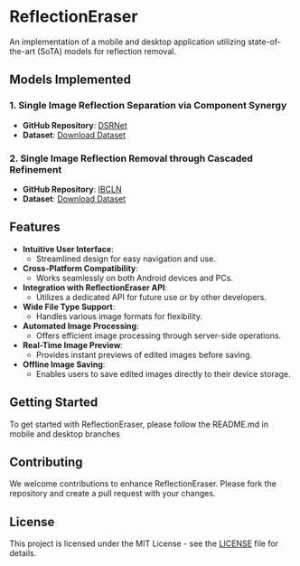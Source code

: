 # ReflectionEraser

An implementation of a mobile and desktop application utilizing state-of-the-art (SoTA) models for reflection removal.

## Models Implemented

### 1. Single Image Reflection Separation via Component Synergy
- **GitHub Repository**: [DSRNet](https://github.com/mingcv/DSRNet)
- **Dataset**: [Download Dataset](https://drive.google.com/file/d/1hFZItZAzAt-LnfNj-2phBRwqplDUasQy/view?usp=sharing)

### 2. Single Image Reflection Removal through Cascaded Refinement
- **GitHub Repository**: [IBCLN](https://github.com/JHL-HUST/IBCLN)
- **Dataset**: [Download Dataset](https://drive.google.com/file/d/1YWkm80jWsjX6XwLTHOsa8zK3pSRalyCg/view)

## Features

- **Intuitive User Interface**: 
  - Streamlined design for easy navigation and use.
- **Cross-Platform Compatibility**: 
  - Works seamlessly on both Android devices and PCs.
- **Integration with ReflectionEraser API**: 
  - Utilizes a dedicated API for future use or by other developers.
- **Wide File Type Support**: 
  - Handles various image formats for flexibility.
- **Automated Image Processing**: 
  - Offers efficient image processing through server-side operations.
- **Real-Time Image Preview**: 
  - Provides instant previews of edited images before saving.
- **Offline Image Saving**: 
  - Enables users to save edited images directly to their device storage.

## Getting Started

To get started with ReflectionEraser, please follow the README.md in mobile and desktop branches

## Contributing

We welcome contributions to enhance ReflectionEraser. Please fork the repository and create a pull request with your changes.

## License

This project is licensed under the MIT License - see the [LICENSE](LICENSE) file for details.

